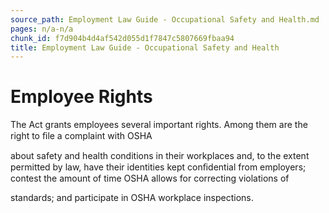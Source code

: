 ```yaml
---
source_path: Employment Law Guide - Occupational Safety and Health.md
pages: n/a-n/a
chunk_id: f7d904b4d4af542d055d1f7847c5807669fbaa94
title: Employment Law Guide - Occupational Safety and Health
---
```

# Employee Rights

The Act grants employees several important rights. Among them are the right to ﬁle a complaint with OSHA

about safety and health conditions in their workplaces and, to the extent permitted by law, have their identities kept conﬁdential from employers; contest the amount of time OSHA allows for correcting violations of

standards; and participate in OSHA workplace inspections.
